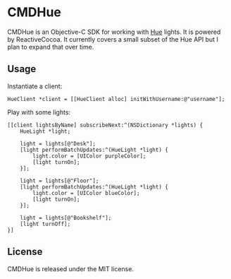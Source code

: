 # CMDHue

CMDHue is an Objective-C SDK for working with [Hue]() lights. It is powered by ReactiveCocoa. It currently covers a small subset of the Hue API but I plan to expand that over time.

## Usage

Instantiate a client:

````objc
HueClient *client = [[HueClient alloc] initWithUsername:@"username"];
````

Play with some lights:

````objc
[[client lightsByName] subscribeNext:^(NSDictionary *lights) {
	HueLight *light;
	
	light = lights[@"Desk"];
    [light performBatchUpdates:^(HueLight *light) {
        light.color = [UIColor purpleColor];
		[light turnOn];
    }];
	
	light = lights[@"Floor"];
    [light performBatchUpdates:^(HueLight *light) {
        light.color = [UIColor blueColor];
		[light turnOn];
    }];
	
	light = lights[@"Bookshelf"];
	[light turnOff];
}]
````

## License

CMDHue is released under the MIT license.
